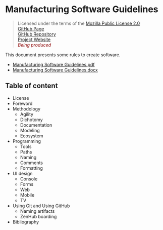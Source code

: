 # Manufacturing Software Guidelines

>Licensed under the terms of the [Mozilla Public License 2.0](LICENSE)<br/>
>[GitHub Page](https://ordisoftware.github.io/Guidelines)<br/>
>[GitHub Repository](https://github.com/Ordisoftware/Guidelines)<br/>
>[Project Website](http://www.ordisoftware.com/en/projects/guidelines)<br/>
><span style="color:darkred">*Being produced*</span>

This document presents some rules to create software.

* [Manufacturing Software Guidelines.pdf](Manufacturing%20Software%20Guidelines.pdf)
* [Manufacturing Software Guidelines.docx](Source/Manufacturing%20Software%20Guidelines.docx)

## Table of content

* License
* Foreword
* Methodology
  * Agility
  * Dichotomy
  * Documentation
  * Modeling
  * Ecosystem
* Programming
  * Tools
  * Paths
  * Naming
  * Comments
  * Formatting
* UI design
  * Console
  * Forms
  * Web
  * Mobile
  * TV
* Using Git and Using GitHub
  * Naming artifacts
  * ZenHub boarding
* Bibliography
